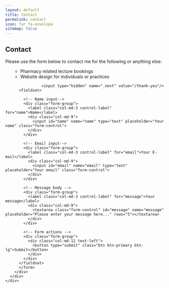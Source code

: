 ```yaml
---
layout: default
title: Contact
permalink: contact
icon: far fa-envelope
sitemap: false
---
```

## Contact
Please use the form below to contact me for the following or anything else:

<ul class="list-unstyled">
        <ul>
            <li>Pharmacy related lecture bookings</li>
            <li>Website design for individuals or practices</li>
        </ul>
</ul>


<div class="container">
	<div class="row">
      <div class="col-md-6 col-md-offset-3">
        <div class="well well-sm">
          <form class="form-horizontal" action="https://formspree.io/{{site.email}}" method="post">

					<input type="hidden" name="_next" value="/thank-you"/>
          <fieldset>

            <!-- Name input-->
            <div class="form-group">
              <label class="col-md-3 control-label" for="name">Name</label>
              <div class="col-md-9">
                <input id="name" name="name" type="text" placeholder="Your name" class="form-control">
              </div>
            </div>

            <!-- Email input-->
            <div class="form-group">
              <label class="col-md-3 control-label" for="email">Your E-mail</label>
              <div class="col-md-9">
                <input id="email" name="email" type="text" placeholder="Your email" class="form-control">
              </div>
            </div>

            <!-- Message body -->
            <div class="form-group">
              <label class="col-md-3 control-label" for="message">Your message</label>
              <div class="col-md-9">
                <textarea class="form-control" id="message" name="message" placeholder="Please enter your message here..." rows="5"></textarea>
              </div>
            </div>

            <!-- Form actions -->
            <div class="form-group">
              <div class="col-md-12 text-left">
                <button type="submit" class="btn btn-primary btn-lg">Submit</button>
              </div>
            </div>
          </fieldset>
          </form>
        </div>
      </div>
	</div>
</div>
